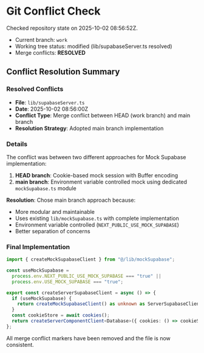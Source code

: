 # Git Conflict Check

Checked repository state on 2025-10-02 08:56:52Z.

- Current branch: `work`
- Working tree status: modified (lib/supabaseServer.ts resolved)
- Merge conflicts: **RESOLVED**

## Conflict Resolution Summary

### Resolved Conflicts
- **File**: `lib/supabaseServer.ts`
- **Date**: 2025-10-02 08:56:00Z
- **Conflict Type**: Merge conflict between HEAD (work branch) and main branch
- **Resolution Strategy**: Adopted main branch implementation

### Details
The conflict was between two different approaches for Mock Supabase implementation:
1. **HEAD branch**: Cookie-based mock session with Buffer encoding
2. **main branch**: Environment variable controlled mock using dedicated `mockSupabase.ts` module

**Resolution**: Chose main branch approach because:
- More modular and maintainable
- Uses existing `lib/mockSupabase.ts` with complete implementation
- Environment variable controlled (`NEXT_PUBLIC_USE_MOCK_SUPABASE`)
- Better separation of concerns

### Final Implementation
```typescript
import { createMockSupabaseClient } from "@/lib/mockSupabase";

const useMockSupabase =
  process.env.NEXT_PUBLIC_USE_MOCK_SUPABASE === "true" ||
  process.env.USE_MOCK_SUPABASE === "true";

export const createServerSupabaseClient = async () => {
  if (useMockSupabase) {
    return createMockSupabaseClient() as unknown as ServerSupabaseClient;
  }
  const cookieStore = await cookies();
  return createServerComponentClient<Database>({ cookies: () => cookieStore });
};
```

All merge conflict markers have been removed and the file is now consistent.

